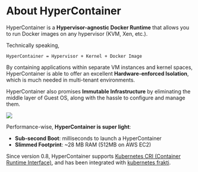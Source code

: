 # About HyperContainer

HyperContainer is a **Hypervisor-agnostic Docker Runtime** that allows you to run Docker images on any hypervisor (KVM, Xen, etc.).

Technically speaking,

    HyperContainer = Hypervisor + Kernel + Docker Image

By containing applications within separate VM instances and kernel spaces, HyperContainer is able to offer an excellent **Hardware-enforced Isolation**, which is much needed in multi-tenant environments.

HyperContainer also promises **Immutable Infrastructure** by eliminating the middle layer of Guest OS, along with the hassle to configure and manage them.

![](https://trello-attachments.s3.amazonaws.com/55545e127c7cbe0ec5b82f2b/879x320/5471e40d4a519c3d31f455bdccc978ca/upload_2_3_2016_at_3_50_31_PM.png)

Performance-wise, **HyperContainer is super light**:

- **Sub-second Boot**: milliseconds to launch a HyperContainer
- **Slimmed Footprint**: ~28 MB RAM (512MB on AWS EC2)

Since version 0.8, HyperContainer supports [Kubernetes CRI (Container Runtime Interface)][CRI], and has been integrated with [kubernetes frakti][frakti].

[CRI]:http://blog.kubernetes.io/2016/12/container-runtime-interface-cri-in-kubernetes.html
[frakti]:https://github.com/kubernetes/frakti
